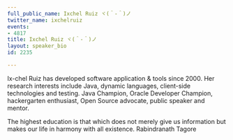 ```yaml
---
full_public_name: Ixchel Ruiz ヾ(＾-＾)ノ
twitter_name: ixchelruiz
events:
- 4817
title: Ixchel Ruiz ヾ(＾-＾)ノ
layout: speaker_bio
id: 2235

---
```

Ix-chel Ruiz has developed software application & tools since 2000. Her research interests include Java, dynamic languages, client-side technologies and testing. Java Champion, Oracle Developer Champion, hackergarten enthusiast, Open Source advocate, public speaker and mentor.

The highest education is that which does not merely give us information but makes our life in harmony with all existence.
Rabindranath Tagore